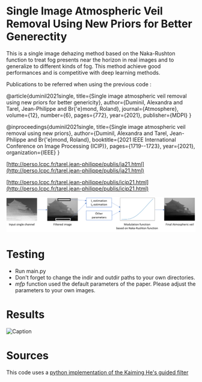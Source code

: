 # Single Image Atmospheric Veil Removal Using New Priors for Better Generectity

This is a single image dehazing method based on the Naka-Rushton function to treat fog presents near the horizon in real images and to generalize to different kinds of fog. 
This method achieve good performances and is competitive with deep learning methods. 

Publications to be referred when using the previous code :

@article{duminil2021single,
    title={Single image atmospheric veil removal using new priors for better genericity},
    author={Duminil, Alexandra and Tarel, Jean-Philippe and Br{\'e}mond, Roland},
    journal={Atmosphere},
    volume={12},
    number={6},
    pages={772},
    year={2021},
    publisher={MDPI}
}


@inproceedings{duminil2021single,
    title={Single image atmospheric veil removal using new priors},
    author={Duminil, Alexandra and Tarel, Jean-Philippe and Br{\'e}mond, Roland},
    booktitle={2021 IEEE International Conference on Image Processing (ICIP)},
    pages={1719--1723},
    year={2021},
    organization={IEEE}
}


[http://perso.lcpc.fr/tarel.jean-philippe/publis/ja21.html](http://perso.lcpc.fr/tarel.jean-philippe/publis/ja21.html)


[http://perso.lcpc.fr/tarel.jean-philippe/publis/icip21.html](http://perso.lcpc.fr/tarel.jean-philippe/publis/icip21.html)


![Caption](/img/flowchart.png)

# Testing

- Run main.py 
- Don't forget to change the indir and outdir paths to your own directories.
- *mfp* function used the default parameters of the paper. Please adjust the parameters to your own images.

# Results

![Caption](/img/qualitatif.png)

# Sources

This code uses a [python implementation of the Kaiming He's guided filter](https://github.com/swehrwein/python-guided-filter)
